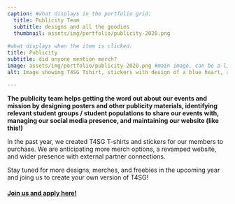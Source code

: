 ```yaml
---
caption: #what displays in the portfolio grid:
  title: Publicity Team
  subtitle: designs and all the goodies
  thumbnail: assets/img/portfolio/publicity-2020.png
  
#what displays when the item is clicked:
title: Publicity
subtitle: did anyone mention merch?
image: assets/img/portfolio/publicity-2020.png #main image, can be a link or a file in assets/img/portfolio
alt: Image showing T4SG Tshirt, stickers with design of a blue heart, and a live tweeting event called Hacking and Hustling with Decoding Stigma. 

---
```

**The publicity team helps getting the word out about our events and mission by designing posters and other publicity materials, identifying relevant student groups / student populations to share our events with, managing our social media presence, and maintaining our website (like this!)**

In the past year, we created T4SG T-shirts and stickers for our members to purchase. We are anticipating more merch options, a revamped website, and wider
presence with external partner connections.

Stay tuned for more designs, merches, and freebies in the upcoming year and joing us to create your own version of T4SG!
<h4><a href="https://t4sg.typeform.com/to/Az5vb9GU" target="_blank">Join us and apply here!</a></h4>

